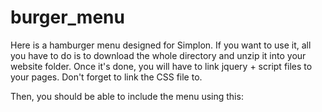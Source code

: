 # burger_menu

Here is a hamburger menu designed for Simplon.
If you want to use it, all you have to do is to download the whole directory and unzip it into your website folder. Once it's done, you will have to link jquery + script files to your pages.
Don't forget to link the CSS file to.

Then, you should be able to include the menu using this:

<?php include index.php ?>
